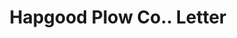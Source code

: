 ---
doi: 10.7916/D8DJ6SNK
date_other: '1909'
date_other_textual: '1909'
form: correspondence
genre:
- Letters (correspondence)
name:
- Hapgood Plow Co.
object_in_context_url: https://biggert.cul.columbia.edu/items/view/ave_biggert_00148
subject_hierarchical_geographic:
- Alton, Illinois, United States
subject_name:
- Hapgood Plow Co.
title: Hapgood Plow Co.. Letter
sort_title: Hapgood Plow Co.. Letter
call_number: ave_biggert_00148
coordinates:
- 38.900555555555556,-90.15972222222223
pid: ave_biggert_00148
identifiers: ave_biggert_00148
canvas_id: ldpd:395423
permalink: "/items/ave_biggert_00148/"
layout: iiif-image-page
---